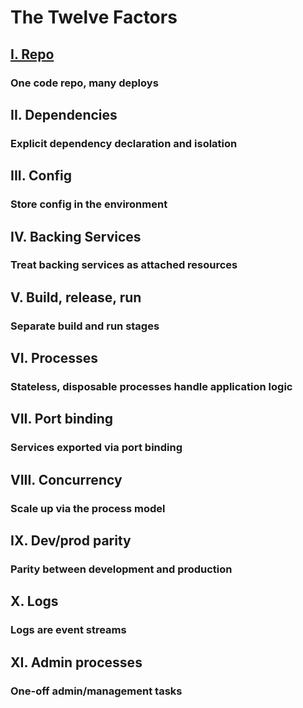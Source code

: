 The Twelve Factors
==================

## [I. Repo](/repo)
### One code repo, many deploys

## II. Dependencies
### Explicit dependency declaration and isolation

## III. Config
### Store config in the environment

## IV. Backing Services
### Treat backing services as attached resources

## V. Build, release, run
### Separate build and run stages

## VI. Processes
### Stateless, disposable processes handle application logic

## VII. Port binding
### Services exported via port binding

## VIII. Concurrency
### Scale up via the process model

## IX. Dev/prod parity
### Parity between development and production

## X. Logs
### Logs are event streams

## XI. Admin processes
### One-off admin/management tasks
